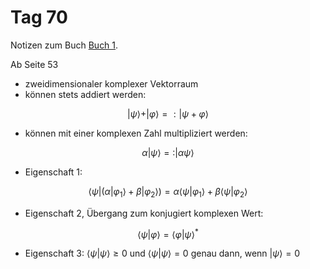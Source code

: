 # Tag 70

Notizen zum Buch [Buch 1](../Buch1.md).

Ab Seite 53
* zweidimensionaler komplexer Vektorraum
* können stets addiert werden:
```math
|\psi\rangle + |\varphi\rangle =: |\psi + \varphi\rangle
```
* können mit einer komplexen Zahl multipliziert werden:
```math
\alpha|\psi\rangle =: |\alpha\psi\rangle
```
* Eigenschaft 1:
```math
\langle\psi|(\alpha|\varphi_{1}\rangle + \beta|\varphi_{2}\rangle) = \alpha\langle\psi|\varphi_{1}\rangle + \beta\langle\psi|\varphi_{2}\rangle
```
* Eigenschaft 2, Übergang zum konjugiert komplexen Wert:
```math
\langle\psi|\varphi\rangle = \langle\varphi|\psi\rangle^{*}
```
* Eigenschaft 3:
$\langle\psi|\psi\rangle \geq 0$ und $\langle\psi|\psi\rangle = 0$ genau dann, wenn $|\psi\rangle = 0$
